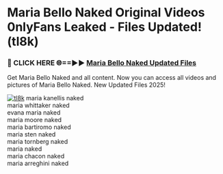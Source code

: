 # Maria Bello Naked Original Videos 0nlyFans Leaked - Files Updated! (tl8k)

<h3>🔴 CLICK HERE 🌐==►► <a href="https://tinyurl.com/up5wt9bj" rel="nofollow">Maria Bello Naked Updated Files</a></h3>

Get Maria Bello Naked and all content. Now you can access all videos and pictures of Maria Bello Naked. New Updated Files 2025!

[![tl8k](https://i.imgur.com/ABiUzMV.gif)](https://tinyurl.com/up5wt9bj)
maria kanellis naked<br>
maria whittaker naked<br>
evana maria naked<br>
maria moore naked<br>
maria bartiromo naked<br>
maria sten naked<br>
maria tornberg naked<br>
maria naked<br>
maria chacon naked<br>
maria arreghini naked